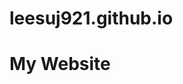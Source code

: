 # leesuj921.github.io
<html>
<head>
  <title> Hello! </title>
</head>
<body>
  <h1> My Website </h1> 
</body>
</html>
